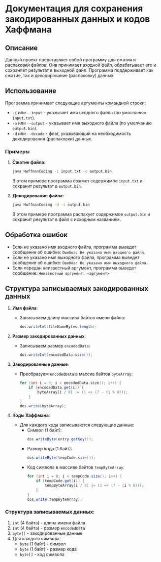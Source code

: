 # Документация для сохранения закодированных данных и кодов Хаффмана

## Описание

Данный проект представляет собой программу для сжатия и распаковки файлов. Она принимает входной файл, обрабатывает его и сохраняет результат в выходной файл. Программа поддерживает как сжатие, так и декодирование (распаковку) данных.

## Использование

Программа принимает следующие аргументы командной строки:

- `-i` или `--input` - указывает имя входного файла (по умолчанию `input.txt`).
- `-o` или `--output` - указывает имя выходного файла (по умолчанию `output.bin`).
- `-d` или `--decode` - флаг, указывающий на необходимость декодирования (распаковки) данных.

### Примеры

1. **Сжатие файла:**

   ```bash
   java HuffmanCoding -i input.txt -o output.bin
   ```

   В этом примере программа сожмет содержимое `input.txt` и сохранит результат в `output.bin`.

2. **Декодирование файла:**

   ```bash
   java HuffmanCoding -d -i output.bin
   ```

   В этом примере программа распакует содержимое `output.bin` и сохранит результат в файл с исходным названием.

## Обработка ошибок

- Если не указано имя входного файла, программа выведет сообщение об ошибке: `Ошибка: Не указано имя входного файла.`
- Если не указано имя выходного файла, программа выведет сообщение об ошибке: `Ошибка: Не указано имя выходного файла.`
- Если передан неизвестный аргумент, программа выведет сообщение: `Неизвестный аргумент: <аргумент>`


## Структура записываемых закодированных данных

1. **Имя файла**:
   - Записываем длину массива байтов имени файла:
     ```java
     dos.writeInt(fileNameBytes.length);
     ```

2. **Размер закодированных данных**:
   - Записываем размер `encodedData`:
     ```java
     dos.writeInt(encodedData.size());
     ```

3. **Закодированные данные**:
   - Преобразуем `encodedData` в массив байтов `byteArray`:
     ```java
     for (int i = 0; i < encodedData.size(); i++) {
         if (encodedData.get(i)) {
             byteArray[i / 8] |= (1 << (7 - (i % 8)));
         }
     }
     dos.write(byteArray);
     ```

4. **Коды Хаффмана**:
   - Для каждого кода записываются следующие данные:
     - Символ (1 байт):
       ```java
       dos.writeByte(entry.getKey());
       ```
     - Размер кода (1 байт):
       ```java
       dos.writeByte(tempCode.size());
       ```
     - Код символа в массиве байтов `tempByteArray`:
       ```java
       for (int i = 0; i < tempCode.size(); i++) {
           if (tempCode.get(i)) { 
               tempByteArray[i / 8] |= (1 << (7 - (i % 8)));
           }
       }
       dos.write(tempByteArray);
       ```

### Структура записываемых данных:
1. `int` (4 байта) - длина имени файла
2. `int` (4 байта) - размер `encodedData`
3. `byte[]` - закодированные данные
4. Для каждого символа:
   - `byte` (1 байт) - символ
   - `byte` (1 байт) - размер кода
   - `byte[]` - код символа
